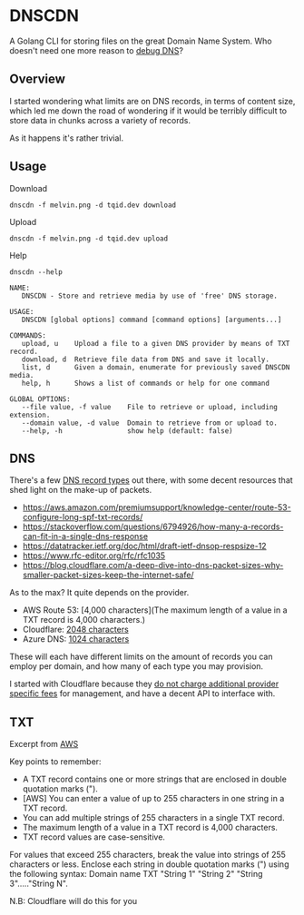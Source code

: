 # DNSCDN

A Golang CLI for storing files on the great Domain Name System. Who doesn't need one more reason to [debug DNS](https://isitdns.com/)?

## Overview

I started wondering what limits are on DNS records, in terms of content size, which led me down the road of wondering if 
it would be terribly difficult to store data in chunks across a variety of records.

As it happens it's rather trivial.

## Usage

Download
```console
dnscdn -f melvin.png -d tqid.dev download
```

Upload
```console
dnscdn -f melvin.png -d tqid.dev upload
```

Help
```console
dnscdn --help

NAME:
   DNSCDN - Store and retrieve media by use of 'free' DNS storage.

USAGE:
   DNSCDN [global options] command [command options] [arguments...]

COMMANDS:
   upload, u    Upload a file to a given DNS provider by means of TXT record.
   download, d  Retrieve file data from DNS and save it locally.
   list, d      Given a domain, enumerate for previously saved DNSCDN media.
   help, h      Shows a list of commands or help for one command

GLOBAL OPTIONS:
   --file value, -f value    File to retrieve or upload, including extension.
   --domain value, -d value  Domain to retrieve from or upload to.
   --help, -h                show help (default: false)
```

## DNS

There's a few [DNS record types](https://en.wikipedia.org/wiki/List_of_DNS_record_types#Resource_records) out there, 
with some decent resources that shed light on the make-up of packets. 

 - https://aws.amazon.com/premiumsupport/knowledge-center/route-53-configure-long-spf-txt-records/
 - https://stackoverflow.com/questions/6794926/how-many-a-records-can-fit-in-a-single-dns-response
 - https://datatracker.ietf.org/doc/html/draft-ietf-dnsop-respsize-12
 - https://www.rfc-editor.org/rfc/rfc1035
 - https://blog.cloudflare.com/a-deep-dive-into-dns-packet-sizes-why-smaller-packet-sizes-keep-the-internet-safe/

As to the max? It quite depends on the provider.

 - AWS Route 53: [4,000 characters](The maximum length of a value in a TXT record is 4,000 characters.)
 - Cloudflare: [2048 characters](https://developers.cloudflare.com/dns/manage-dns-records/reference/dns-record-types/#txt)
 - Azure DNS: [1024 characters](https://learn.microsoft.com/en-us/azure/dns/dns-zones-records#txt-records)

These will each have different limits on the amount of records you can employ per domain, and how many of each type 
you may provision.

[//]: # (TODO: Create a table showing account limits for theoretical file sizes.)

I started with Cloudflare because they [do not charge additional provider specific fees](https://www.cloudflare.com/products/registrar/)
for management, and have a decent API to interface with.

## TXT

Excerpt from [AWS](https://aws.amazon.com/premiumsupport/knowledge-center/route-53-configure-long-spf-txt-records/#:~:text=The%20maximum%20length%20of%20a,TXT%20record%20is%204%2C000%20characters)

Key points to remember:

 - A TXT record contains one or more strings that are enclosed in double quotation marks (").
 - [AWS] You can enter a value of up to 255 characters in one string in a TXT record.
 - You can add multiple strings of 255 characters in a single TXT record.
 - The maximum length of a value in a TXT record is 4,000 characters.
 - TXT record values are case-sensitive.

For values that exceed 255 characters, break the value into strings of 255 characters or less. 
Enclose each string in double quotation marks (") using the following syntax: 
Domain name TXT "String 1" "String 2" "String 3"….."String N".

N.B: Cloudflare will do this for you
